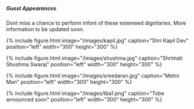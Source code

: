 ##### Guest Appearances 

Dont miss a chance to perform infont of these estemeed dignitaries. More information to be updated soon.

{% include figure.html image="/images/kapil.jpg" caption="Shri Kapil Dev" position="left" width="300" height="300" %}


{% include figure.html image="/images/shushma.jpg" caption="Shrimati Shushma Swaraj" position="left" width="300" height="300" %}


{% include figure.html image="/images/sreedaran.jpg" caption="Metro Man" position="left" width="300" height="300" %}


{% include figure.html image="/images/tba1.png" caption="Tobe announced soon" position="left" width="300" height="300" %}




